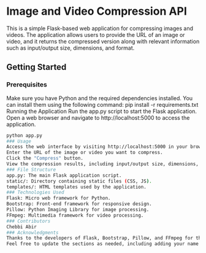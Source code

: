 # Image and Video Compression API

This is a simple Flask-based web application for compressing images and videos. The application allows users to provide the URL of an image or video, and it returns the compressed version along with relevant information such as input/output size, dimensions, and format.

## Getting Started

### Prerequisites
Make sure you have Python and the required dependencies installed. You can install them using the following command:
pip install -r requirements.txt
Running the Application
Run the app.py script to start the Flask application. Open a web browser and navigate to http://localhost:5000 to access the application.
```bash
python app.py
### Usage
Access the web interface by visiting http://localhost:5000 in your browser.
Enter the URL of the image or video you want to compress.
Click the "Compress" button.
View the compression results, including input/output size, dimensions, format, and the URL of the compressed media.
### File Structure
app.py: The main Flask application script.
static/: Directory containing static files (CSS, JS).
templates/: HTML templates used by the application.
### Technologies Used
Flask: Micro web framework for Python.
Bootstrap: Front-end framework for responsive design.
Pillow: Python Imaging Library for image processing.
FFmpeg: Multimedia framework for video processing.
### Contributors
Chebbi Abir
### Acknowledgments
Thanks to the developers of Flask, Bootstrap, Pillow, and FFmpeg for their excellent tools.
Feel free to update the sections as needed, including adding your name to the contributors and providing a proper license file (if applicable).

